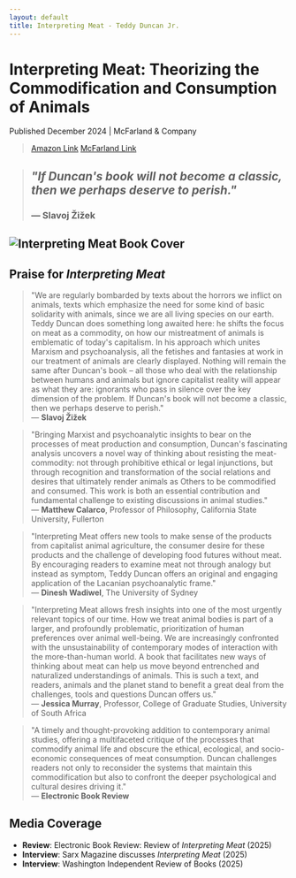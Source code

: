 ```yaml
---
layout: default
title: Interpreting Meat - Teddy Duncan Jr.
---
```


# Interpreting Meat: Theorizing the Commodification and Consumption of Animals

Published December 2024 | McFarland & Company
> [Amazon Link](https://www.amazon.com/Interpreting-Meat-Theorizing-Commodification-Consumption/dp/1476694265)
> [McFarland Link](https://mcfarlandbooks.com/product/interpreting-meat/)

> ## *"If Duncan's book will not become a classic, then we perhaps deserve to perish."*
> 
> ### — Slavoj Žižek

![Interpreting Meat Book Cover](/My-CV2/assets/interpreting-meat.jpg)
---

## Praise for *Interpreting Meat*

> "We are regularly bombarded by texts about the horrors we inflict on animals, texts which emphasize the need for some kind of basic solidarity with animals, since we are all living species on our earth. Teddy Duncan does something long awaited here: he shifts the focus on meat as a commodity, on how our mistreatment of animals is emblematic of today's capitalism. In his approach which unites Marxism and psychoanalysis, all the fetishes and fantasies at work in our treatment of animals are clearly displayed. Nothing will remain the same after Duncan's book – all those who deal with the relationship between humans and animals but ignore capitalist reality will appear as what they are: ignorants who pass in silence over the key dimension of the problem. If Duncan's book will not become a classic, then we perhaps deserve to perish."  
> — **Slavoj Žižek**

> "Bringing Marxist and psychoanalytic insights to bear on the processes of meat production and consumption, Duncan's fascinating analysis uncovers a novel way of thinking about resisting the meat-commodity: not through prohibitive ethical or legal injunctions, but through recognition and transformation of the social relations and desires that ultimately render animals as Others to be commodified and consumed. This work is both an essential contribution and fundamental challenge to existing discussions in animal studies."  
> — **Matthew Calarco**, Professor of Philosophy, California State University, Fullerton

> "Interpreting Meat offers new tools to make sense of the products from capitalist animal agriculture, the consumer desire for these products and the challenge of developing food futures without meat. By encouraging readers to examine meat not through analogy but instead as symptom, Teddy Duncan offers an original and engaging application of the Lacanian psychoanalytic frame."  
> — **Dinesh Wadiwel**, The University of Sydney

> "Interpreting Meat allows fresh insights into one of the most urgently relevant topics of our time. How we treat animal bodies is part of a larger, and profoundly problematic, prioritization of human preferences over animal well-being. We are increasingly confronted with the unsustainability of contemporary modes of interaction with the more-than-human world. A book that facilitates new ways of thinking about meat can help us move beyond entrenched and naturalized understandings of animals. This is such a text, and readers, animals and the planet stand to benefit a great deal from the challenges, tools and questions Duncan offers us."  
> — **Jessica Murray**, Professor, College of Graduate Studies, University of South Africa

> "A timely and thought-provoking addition to contemporary animal studies, offering a multifaceted critique of the processes that commodify animal life and obscure the ethical, ecological, and socio-economic consequences of meat consumption. Duncan challenges readers not only to reconsider the systems that maintain this commodification but also to confront the deeper psychological and cultural desires driving it."  
> — **Electronic Book Review**

## Media Coverage

- **Review**: Electronic Book Review: Review of *Interpreting Meat* (2025)
- **Interview**: Sarx Magazine discusses *Interpreting Meat* (2025)
- **Interview**: Washington Independent Review of Books (2025)
